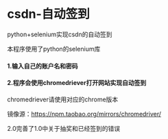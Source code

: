 # csdn-自动签到
python+selenium实现csdn的自动签到



本程序使用了python的selenium库



#### 1.输入自己的账户名和密码

#### 2.程序会使用chromedriever打开网站实现自动签到



chromedriever请使用对应的chrome版本

镜像源：https://npm.taobao.org/mirrors/chromedriver/







2.0完善了1.0中关于抽奖和已经签到的错误